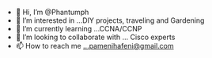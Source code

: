 - 👋 Hi, I’m @Phantumph
- 👀 I’m interested in ...DIY projects, traveling and Gardening
- 🌱 I’m currently learning ...CCNA/CCNP
- 💞️ I’m looking to collaborate with ... Cisco experts
- 📫 How to reach me ...pamenihafeni@gmail.com

<!---
Phantumph/Phantumph is a ✨ special ✨ repository because its `README.md` (this file) appears on your GitHub profile.
You can click the Preview link to take a look at your changes.
--->
